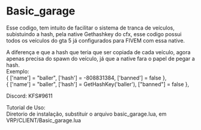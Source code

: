 # Basic_garage
Esse codigo, tem intuito de facilitar o sistema de tranca de veículos, subistuindo a hash, pela native Gethashkey do cfx, esse codigo possui todos os veículos do gta 5 já configurados para FIVEM com essa native.

A diferença e que a hash que teria que ser copiada de cada veículo, agora apenas precisa do spawn do veículo, já que a native fara o papel de pegar a hash.                  
Exemplo:                                                                                           
 { ['name'] = "baller", ['hash'] = -808831384, ['banned'] = false },                                                                                       
 { ['name'] = "baller", ['hash'] = GetHashKey('baller'), ["banned"] = false },

Discord: KFS#9611

Tutorial de Uso:                                                                                                                
Diretorio de instalação, substituir o arquivo basic_garage.lua, em VRP/CLIENT/Basic_garage.lua
